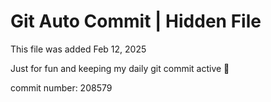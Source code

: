 # Git Auto Commit | Hidden File

This file was added Feb 12, 2025

Just for fun and keeping my daily git commit active 🤪

commit number: 208579
